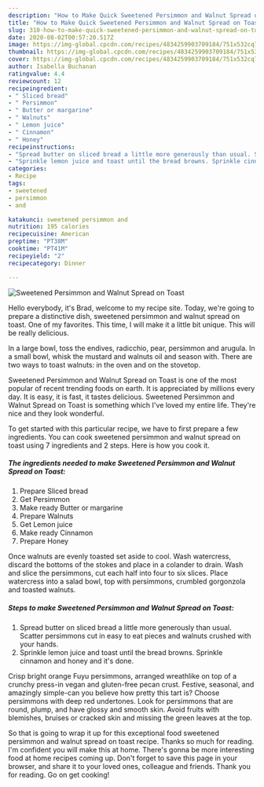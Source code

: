 ```yaml
---
description: "How to Make Quick Sweetened Persimmon and Walnut Spread on Toast"
title: "How to Make Quick Sweetened Persimmon and Walnut Spread on Toast"
slug: 310-how-to-make-quick-sweetened-persimmon-and-walnut-spread-on-toast
date: 2020-08-02T00:57:20.517Z
image: https://img-global.cpcdn.com/recipes/4834259903709184/751x532cq70/sweetened-persimmon-and-walnut-spread-on-toast-recipe-main-photo.jpg
thumbnail: https://img-global.cpcdn.com/recipes/4834259903709184/751x532cq70/sweetened-persimmon-and-walnut-spread-on-toast-recipe-main-photo.jpg
cover: https://img-global.cpcdn.com/recipes/4834259903709184/751x532cq70/sweetened-persimmon-and-walnut-spread-on-toast-recipe-main-photo.jpg
author: Isabella Buchanan
ratingvalue: 4.4
reviewcount: 12
recipeingredient:
- " Sliced bread"
- " Persimmon"
- " Butter or margarine"
- " Walnuts"
- " Lemon juice"
- " Cinnamon"
- " Honey"
recipeinstructions:
- "Spread butter on sliced bread a little more generously than usual. Scatter persimmons cut in easy to eat pieces and walnuts crushed with your hands."
- "Sprinkle lemon juice and toast until the bread browns. Sprinkle cinnamon and honey and it&#39;s done."
categories:
- Recipe
tags:
- sweetened
- persimmon
- and

katakunci: sweetened persimmon and 
nutrition: 195 calories
recipecuisine: American
preptime: "PT38M"
cooktime: "PT41M"
recipeyield: "2"
recipecategory: Dinner

---
```



![Sweetened Persimmon and Walnut Spread on Toast](https://img-global.cpcdn.com/recipes/4834259903709184/751x532cq70/sweetened-persimmon-and-walnut-spread-on-toast-recipe-main-photo.jpg)

Hello everybody, it's Brad, welcome to my recipe site. Today, we're going to prepare a distinctive dish, sweetened persimmon and walnut spread on toast. One of my favorites. This time, I will make it a little bit unique. This will be really delicious.

In a large bowl, toss the endives, radicchio, pear, persimmon and arugula. In a small bowl, whisk the mustard and walnuts oil and season with. There are two ways to toast walnuts: in the oven and on the stovetop.

Sweetened Persimmon and Walnut Spread on Toast is one of the most popular of recent trending foods on earth. It is appreciated by millions every day. It is easy, it is fast, it tastes delicious. Sweetened Persimmon and Walnut Spread on Toast is something which I've loved my entire life. They're nice and they look wonderful.


To get started with this particular recipe, we have to first prepare a few ingredients. You can cook sweetened persimmon and walnut spread on toast using 7 ingredients and 2 steps. Here is how you cook it.

<!--inarticleads1-->

##### The ingredients needed to make Sweetened Persimmon and Walnut Spread on Toast:

1. Prepare  Sliced bread
1. Get  Persimmon
1. Make ready  Butter or margarine
1. Prepare  Walnuts
1. Get  Lemon juice
1. Make ready  Cinnamon
1. Prepare  Honey


Once walnuts are evenly toasted set aside to cool. Wash watercress, discard the bottoms of the stokes and place in a colander to drain. Wash and slice the persimmons, cut each half into four to six slices. Place watercress into a salad bowl, top with persimmons, crumbled gorgonzola and toasted walnuts. 

<!--inarticleads2-->

##### Steps to make Sweetened Persimmon and Walnut Spread on Toast:

1. Spread butter on sliced bread a little more generously than usual. Scatter persimmons cut in easy to eat pieces and walnuts crushed with your hands.
1. Sprinkle lemon juice and toast until the bread browns. Sprinkle cinnamon and honey and it&#39;s done.


Crisp bright orange Fuyu persimmons, arranged wreathlike on top of a crunchy press-in vegan and gluten-free pecan crust. Festive, seasonal, and amazingly simple-can you believe how pretty this tart is? Choose persimmons with deep red undertones. Look for persimmons that are round, plump, and have glossy and smooth skin. Avoid fruits with blemishes, bruises or cracked skin and missing the green leaves at the top. 

So that is going to wrap it up for this exceptional food sweetened persimmon and walnut spread on toast recipe. Thanks so much for reading. I'm confident you will make this at home. There's gonna be more interesting food at home recipes coming up. Don't forget to save this page in your browser, and share it to your loved ones, colleague and friends. Thank you for reading. Go on get cooking!
